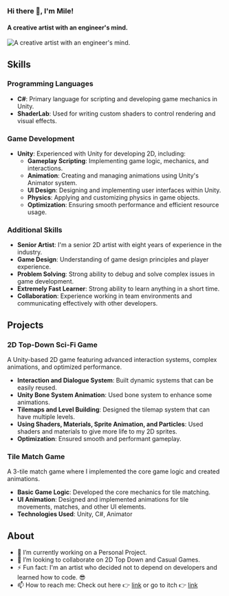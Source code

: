 ### Hi there 👋, I'm Mile!  
#### A creative artist with an engineer's mind.
![A creative artist with an engineer's mind.](https://media.licdn.com/dms/image/C4D16AQE8SDVmEAagww/profile-displaybackgroundimage-shrink_350_1400/0/1602060690909?e=1723680000&v=beta&t=1-sa1FVIgrnRo-jx3V4w4JKiZRUlqQphE1x_rHsolVU)

## Skills

### Programming Languages
- **C#**: Primary language for scripting and developing game mechanics in Unity.
- **ShaderLab**: Used for writing custom shaders to control rendering and visual effects.

### Game Development
- **Unity**: Experienced with Unity for developing 2D, including:
  - **Gameplay Scripting**: Implementing game logic, mechanics, and interactions.
  - **Animation**: Creating and managing animations using Unity's Animator system.
  - **UI Design**: Designing and implementing user interfaces within Unity.
  - **Physics**: Applying and customizing physics in game objects.
  - **Optimization**: Ensuring smooth performance and efficient resource usage.

### Additional Skills
- **Senior Artist**: I'm a senior 2D artist with eight years of experience in the industry.
- **Game Design**: Understanding of game design principles and player experience.
- **Problem Solving**: Strong ability to debug and solve complex issues in game development.
- **Extremely Fast Learner**: Strong ability to learn anything in a short time.
- **Collaboration**: Experience working in team environments and communicating effectively with other developers.

## Projects

### 2D Top-Down Sci-Fi Game
A Unity-based 2D game featuring advanced interaction systems, complex animations, and optimized performance.

- **Interaction and Dialogue System**: Built dynamic systems that can be easily reused.
- **Unity Bone System Animation**: Used bone system to enhance some animations.
- **Tilemaps and Level Building**: Designed the tilemap system that can have multiple levels.
- **Using Shaders, Materials, Sprite Animation, and Particles**: Used shaders and materials to give more life to my 2D sprites.
- **Optimization**: Ensured smooth and performant gameplay.

### Tile Match Game
A 3-tile match game where I implemented the core game logic and created animations.

- **Basic Game Logic**: Developed the core mechanics for tile matching.
- **UI Animation**: Designed and implemented animations for tile movements, matches, and other UI elements.
- **Technologies Used**: Unity, C#, Animator

## About

- 🔭 I’m currently working on a Personal Project.
- 👯 I’m looking to collaborate on 2D Top Down and Casual Games. 
- ⚡ Fun fact: I'm an artist who decided not to depend on developers and learned how to code. 😎 
- 📫 How to reach me: Check out here 👉 [link](http://milemicic.com)  or go to itch 👉 [link](https://nk0o0.itch.io)

